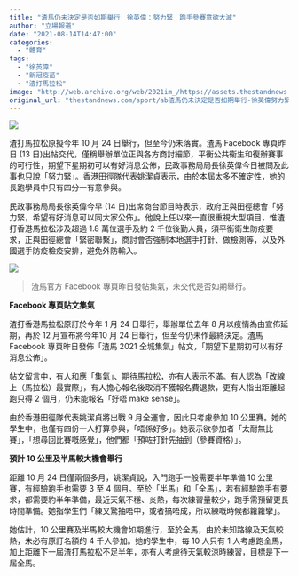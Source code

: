 ```yaml
---
title: "渣馬仍未決定是否如期舉行　徐英偉：努力緊　跑手參賽意欲大減"
author: "立場報道"
date: "2021-08-14T14:47:00"
categories:
  - "體育"
tags:
  - "徐英偉"
  - "新冠疫苗"
  - "渣打馬拉松"
image: "http://web.archive.org/web/2021im_/https://assets.thestandnews.com/media/photos/%E6%B8%A3%E9%A6%AClink.png"
original_url: "thestandnews.com/sport/ab渣馬仍未決定是否如期舉行-徐英偉努力緊-跑手參賽意欲大減"
---
```

![](http://web.archive.org/web/2021im_/https://assets.thestandnews.com/media/photos/%E6%B8%A3%E9%A6%AClink.png)

渣打馬拉松原擬今年 10 月 24 日舉行，但至今仍未落實。渣馬 Facebook 專頁昨日 (13 日)出帖交代，僅稱舉辦單位正與各方商討細節，平衡公共衞生和復辦賽事的可行性，期望下星期初可以有好消息公佈，民政事務局局長徐英偉今日被問及此事也只說「努力緊」。香港田徑隊代表姚潔貞表示，由於本屆太多不確定性，她的長跑學員中只有四分一有意參與。

民政事務局局長徐英偉今早 (14 日)出席商台節目時表示，政府正與田徑總會「努力緊，希望有好消息可以同大家公佈」。他說上任以來一直很重視大型項目，惟渣打香港馬拉松涉及超過 1.8 萬位選手及約 2 千位後勤人員，須平衡衛生防疫要求，正與田徑總會「緊密聯繫」，商討會否強制本地選手打針、做檢測等，以及外國選手防疫檢疫安排，避免外防輸入。

![](http://web.archive.org/web/2021im_/https://assets.thestandnews.com/media/photos/marathon.jpg)
> 渣馬官方 Facebook 專頁昨日發帖集氣，未交代是否如期舉行。

**Facebook 專頁貼文集氣**

渣打香港馬拉松原訂於今年 1 月 24 日舉行，舉辦單位去年 8 月以疫情為由宣佈延期，再於 12 月宣布將今年10 月 24 日舉行，但至今仍未作最終決定。渣馬 Facebook 專頁昨日發佈「渣馬 2021 全城集氣」帖文，「期望下星期初可以有好消息公佈」。

帖文留言中，有人和應「集氣」、期待馬拉松，亦有人表示不滿。有人認為「改線上（馬拉松）最實際」，有人擔心報名後取消不獲報名費退款，更有人指出距離起跑只得 2 個月，仍未能報名「好唔 make sense」。

由於香港田徑隊代表姚潔貞將出戰 9 月全運會，因此只考慮參加 10 公里賽。她的學生中，也僅有四份一人打算參與，「唔係好多」。她表示欲參加者「太耐無比賽」，「想尋回比賽嘅感覺」，他們都「預咗打針先抽到（參賽資格）」。

**預計 10 公里及半馬較大機會舉行**

距離 10 月 24 日僅兩個多月，姚潔貞說，入門跑手一般需要半年準備 10 公里賽，有經驗跑手也需要 3 至 4 個月。至於「半馬」和「全馬」，若有經驗跑手有要求，都需要約半年準備，最近天氣不穩、炎熱，每次練習量較少，跑手需預留更長時間準備。她指學生們「練又驚抽唔中，或者搞唔成，所以練嘅時候都籮籮攣」。

她估計，10 公里賽及半馬較大機會如期進行，至於全馬，由於未知路線及天氣較熱，未必有原訂名額的 4 千人參加。她的學生中，每 10 人只有 1 人考慮跑全馬，加上距離下一屆渣打馬拉松不足半年，亦有人考慮待天氣較涼時練習，目標是下一屆全馬。